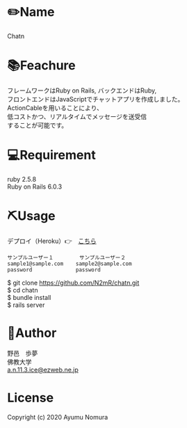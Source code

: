 # ✏️Name<br>
  
  Chatn<br>
  
# 📚Feachure<br>
  
  フレームワークはRuby on Rails, バックエンドはRuby,<br>
  フロントエンドはJavaScriptでチャットアプリを作成しました。<br>
  ActionCableを用いることにより、<br>
  低コストかつ、リアルタイムでメッセージを送受信<br>
  することが可能です。<br>
  
# 💻Requirement<br>

  ruby 2.5.8<br>
  Ruby on Rails 6.0.3<br>
  
# ⛏Usage<br>
  デプロイ（Heroku）👉　[こちら](https://intense-dawn-56700.herokuapp.com/login)<br>
  
    サンプルユーザー１　　　　　サンプルユーザー２
    sample1@sample.com    sample2@sample.com
    password              password
    
  $ git clone https://github.com/N2mR/chatn.git<br>
  $ cd chatn<br>
  $ bundle install<br>
  $ rails server<br>

# 💁‍Author<br>
  野邑　歩夢<br>
  佛教大学<br>
  a.n.11.3.ice@ezweb.ne.jp<br>

# License<br>
  Copyright (c) 2020 Ayumu Nomura<br>

  

